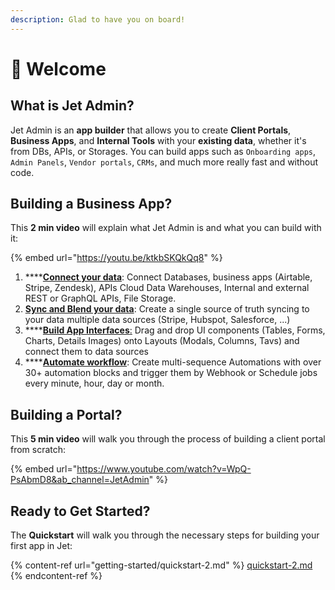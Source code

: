 ```yaml
---
description: Glad to have you on board!
---
```


# 👋 Welcome

## What is Jet Admin?

Jet Admin is an **app builder** that allows you to create **Client Portals**, **Business Apps**, and **Internal Tools** with your **existing data**, whether it's from DBs, APIs, or Storages. You can build apps such as `Onboarding apps`, `Admin Panels`, `Vendor portals`, `CRMs`, and much more really fast and without code.

## Building a Business App?

This **2 min video** will explain what Jet Admin is and what you can build with it:

{% embed url="https://youtu.be/ktkbSKQkQq8" %}

1. ****[**Connect your data**](user-guide/integrations/): Connect Databases, business apps (Airtable, Stripe, Zendesk), APIs Cloud Data Warehouses, Internal and external REST or GraphQL APIs, File Storage.
2. [**Sync and Blend your data**](user-guide/data-blending.md): Create a single source of truth syncing to your data multiple data sources (Stripe, Hubspot, Salesforce, ...)
3. ****[**Build App Interfaces**:](user-guide/components/) Drag and drop UI components (Tables, Forms, Charts, Details Images) onto Layouts (Modals, Columns, Tavs) and connect them to data sources
4. ****[**Automate workflow**](user-guide/workflow/): Create multi-sequence Automations with over 30+ automation blocks and trigger them by Webhook or Schedule jobs every minute, hour, day or month.

## Building a Portal?

This **5 min video** will walk you through the process of building a client portal from scratch:

{% embed url="https://www.youtube.com/watch?v=WpQ-PsAbmD8&ab_channel=JetAdmin" %}

## Ready to Get Started?

The **Quickstart** will walk you through the necessary steps for building your first app in Jet:

{% content-ref url="getting-started/quickstart-2.md" %}
[quickstart-2.md](getting-started/quickstart-2.md)
{% endcontent-ref %}
